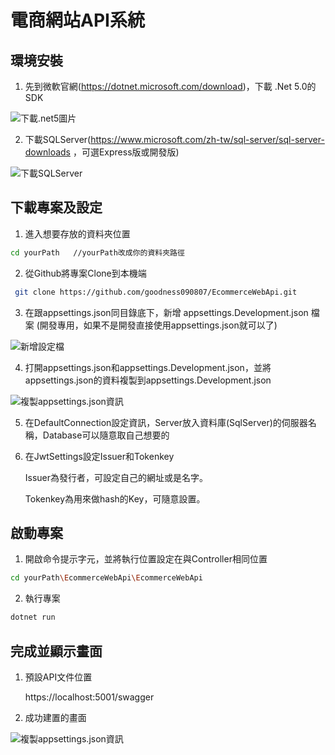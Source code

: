 # 電商網站API系統

## 環境安裝

1. 先到微軟官網(https://dotnet.microsoft.com/download)，下載 .Net 5.0的SDK

![下載.net5圖片](https://i.imgur.com/gYlBtqr.png)

2. 下載SQLServer(https://www.microsoft.com/zh-tw/sql-server/sql-server-downloads ，可選Express版或開發版)

![下載SQLServer](https://i.imgur.com/IQ29B3d.png)

## 下載專案及設定

1. 進入想要存放的資料夾位置

```bash
cd yourPath   //yourPath改成你的資料夾路徑
```

2. 從Github將專案Clone到本機端

```bash
 git clone https://github.com/goodness090807/EcommerceWebApi.git
```
3. 在跟appsettings.json同目錄底下，新增 appsettings.Development.json 檔案 (開發專用，如果不是開發直接使用appsettings.json就可以了)

![新增設定檔](https://i.imgur.com/Zc4OdYB.png)

4. 打開appsettings.json和appsettings.Development.json，並將appsettings.json的資料複製到appsettings.Development.json

![複製appsettings.json資訊](https://i.imgur.com/iaruGCt.png)

5. 在DefaultConnection設定資訊，Server放入資料庫(SqlServer)的伺服器名稱，Database可以隨意取自己想要的
6. 在JwtSettings設定Issuer和Tokenkey
    
    Issuer為發行者，可設定自己的網址或是名字。

    Tokenkey為用來做hash的Key，可隨意設置。

## 啟動專案

1. 開啟命令提示字元，並將執行位置設定在與Controller相同位置

```bash
cd yourPath\EcommerceWebApi\EcommerceWebApi
```
2. 執行專案

```bash
dotnet run
```

## 完成並顯示畫面

1. 預設API文件位置

    https://localhost:5001/swagger

2. 成功建置的畫面


![複製appsettings.json資訊](https://i.imgur.com/8iSh3LK.png)
